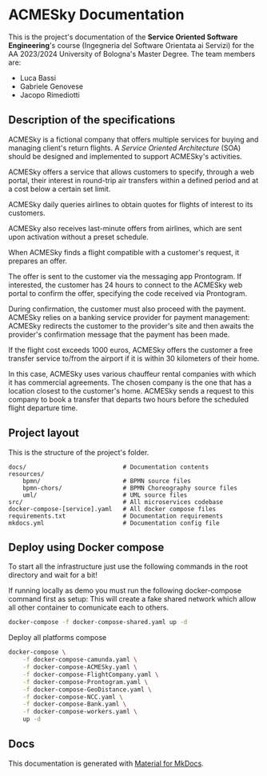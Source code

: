 # ACMESky Documentation

This is the project's documentation of the **Service Oriented Software Engineering**'s course (Ingegneria del Software Orientata ai Servizi) for the AA 2023/2024 University of Bologna's Master Degree. The team members are:

- Luca Bassi
- Gabriele Genovese
- Jacopo Rimediotti

## Description of the specifications

ACMESky is a fictional company that offers multiple services for buying and managing client's return flights. A _Service Oriented Architecture_ (SOA) should be designed and implemented to support ACMESky's activities.

ACMESky offers a service that allows customers to specify, through a web portal, their interest in round-trip air transfers within a defined period and at a cost below a certain set limit.

ACMESky daily queries airlines to obtain quotes for flights of interest to its customers.

ACMESky also receives last-minute offers from airlines, which are sent upon activation without a preset schedule.

When ACMESky finds a flight compatible with a customer's request, it prepares an offer.

The offer is sent to the customer via the messaging app Prontogram. If interested, the customer has 24 hours to connect to the ACMESky web portal to confirm the offer, specifying the code received via Prontogram.

During confirmation, the customer must also proceed with the payment. ACMESky relies on a banking service provider for payment management: ACMESky redirects the customer to the provider's site and then awaits the provider's confirmation message that the payment has been made.

If the flight cost exceeds 1000 euros, ACMESky offers the customer a free transfer service to/from the airport if it is within 30 kilometers of their home.

In this case, ACMESky uses various chauffeur rental companies with which it has commercial agreements. The chosen company is the one that has a location closest to the customer's home. ACMESky sends a request to this company to book a transfer that departs two hours before the scheduled flight departure time.

## Project layout

This is the structure of the project's folder.

    docs/                           # Documentation contents
    resources/
        bpmn/                       # BPMN source files
        bpmn-chors/                 # BPMN Choreography source files
        uml/                        # UML source files
    src/                            # All microservices codebase
    docker-compose-[service].yaml   # All docker compose files
    requirements.txt                # Documentation requirements
    mkdocs.yml                      # Documentation config file

## Deploy using Docker compose

To start all the infrastructure just use the following commands in the root directory and wait for a bit!

If running locally as demo you must run the following docker-compose command first as setup:
This will create a fake shared network which allow all other container to comunicate each to others.

```bash
docker-compose -f docker-compose-shared.yaml up -d
```

Deploy all platforms compose

```bash
docker-compose \
    -f docker-compose-camunda.yaml \
    -f docker-compose-ACMESky.yaml \
    -f docker-compose-FlightCompany.yaml \
    -f docker-compose-Prontogram.yaml \
    -f docker-compose-GeoDistance.yaml \
    -f docker-compose-NCC.yaml \
    -f docker-compose-Bank.yaml \
    -f docker-compose-workers.yaml \
    up -d
```

## Docs

This documentation is generated with [Material for MkDocs](https://squidfunk.github.io/mkdocs-material/).
